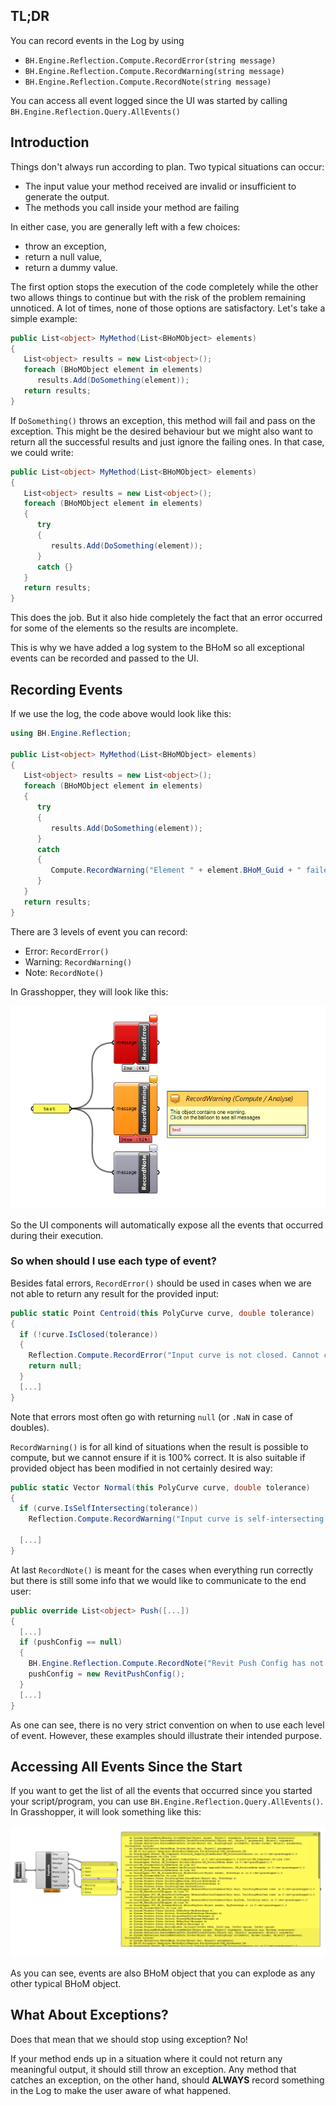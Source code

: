 ## TL;DR

You can record events in the Log by using 
- `BH.Engine.Reflection.Compute.RecordError(string message)`
- `BH.Engine.Reflection.Compute.RecordWarning(string message)`
- `BH.Engine.Reflection.Compute.RecordNote(string message)`

You can access all event logged since the UI was started by calling `BH.Engine.Reflection.Query.AllEvents()`

## Introduction

Things don't always run according to plan. Two typical situations can occur:
- The input value your method received are invalid or insufficient to generate the output. 
- The methods you call inside your method are failing

In either case, you are generally left with a few choices:
- throw an exception,
- return a null value,
- return a dummy value.

The first option stops the execution of the code completely while the other two allows things to continue but with the risk of the problem remaining unnoticed. A lot of times, none of those options are satisfactory. Let's take a simple example:

```c#
public List<object> MyMethod(List<BHoMObject> elements)
{
   List<object> results = new List<object>();
   foreach (BHoMObject element in elements)
      results.Add(DoSomething(element));
   return results;
} 
```

If `DoSomething()` throws an exception, this method will fail and pass on the exception. This might be the desired behaviour but we might also want to return all the successful results and just ignore the failing ones. In that case, we could write:

```c#
public List<object> MyMethod(List<BHoMObject> elements)
{
   List<object> results = new List<object>();
   foreach (BHoMObject element in elements)
   {
      try 
      {
         results.Add(DoSomething(element));
      }
      catch {}
   }
   return results;
} 
```

This does the job. But it also hide completely the fact that an error occurred for some of the elements so the results are incomplete.

This is why we have added a log system to the BHoM so all exceptional events can be recorded and passed to the UI.

## Recording Events

If we use the log, the code above would look like this:

```c#
using BH.Engine.Reflection;

public List<object> MyMethod(List<BHoMObject> elements)
{
   List<object> results = new List<object>();
   foreach (BHoMObject element in elements)
   {
      try 
      {
         results.Add(DoSomething(element));
      }
      catch 
      {
         Compute.RecordWarning("Element " + element.BHoM_Guid + " failed");
      }
   }
   return results;
} 
```

There are 3 levels of event you can record:
- Error: `RecordError()`
- Warning: `RecordWarning()`
- Note: `RecordNote()`

In Grasshopper, they will look like this:

![img](/_images/39418136-2796ab84-4c8b-11e8-9848-04628313bf95.png)

So the UI components will automatically expose all the events that occurred during their execution.

### So when should I use each type of event?

Besides fatal errors, `RecordError()` should be used in cases when we are not able to return any result for the provided input:
```c#
public static Point Centroid(this PolyCurve curve, double tolerance)
{
  if (!curve.IsClosed(tolerance))
  {
    Reflection.Compute.RecordError("Input curve is not closed. Cannot calculate centroid.");
    return null;
  }
  [...]
}
```
Note that errors most often go with returning `null` (or `.NaN` in case of doubles).


`RecordWarning()` is for all kind of situations when the result is possible to compute, but we cannot ensure if it is 100% correct. It is also suitable if provided object has been modified in not certainly desired way:
```c#
public static Vector Normal(this PolyCurve curve, double tolerance)
{
  if (curve.IsSelfIntersecting(tolerance))
    Reflection.Compute.RecordWarning("Input curve is self-intersecting. Resulting normal vector might be flipped.");

  [...]
}
```

At last `RecordNote()` is meant for the cases when everything run correctly but there is still some info that we would like to communicate to the end user:
```c#
public override List<object> Push([...])
{
  [...]
  if (pushConfig == null)
  {
    BH.Engine.Reflection.Compute.RecordNote("Revit Push Config has not been specified. Default Revit Push Config is used.");
    pushConfig = new RevitPushConfig();
  }
  [...]
}
```  
  
As one can see, there is no very strict convention on when to use each level of event. However, these examples should illustrate their intended purpose.

## Accessing All Events Since the Start

If you want to get the list of all the events that occurred since you started your script/program, you can use `BH.Engine.Reflection.Query.AllEvents()`. In Grasshopper, it will look something like this:

![img](/_images/39418803-f4c1a25a-4c8e-11e8-8380-bf77bafc4611.png)

As you can see, events are also BHoM object that you can explode as any other typical BHoM object.


## What About Exceptions?

Does that mean that we should stop using exception? No!

If your method ends up in a situation where it could not return any meaningful output, it should still throw an exception. Any method that catches an exception, on the other hand, should **ALWAYS** record something in the Log to make the user aware of what happened.


